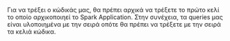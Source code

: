 Για να τρέξει ο κώδικάς μας, θα πρέπει αρχικά να τρέξετε το πρώτο κελί το οποίο αρχικοποιηεί το Spark Application.
Στην συνέχεια, τα queries μας είναι υλοποιημένα με την σειρά οπότε θα πρέπει να τρέξετε με την σειρά τα κελιά κώδικα.

